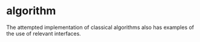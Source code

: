 # algorithm
The attempted implementation of classical algorithms also has examples of the use of relevant interfaces.

